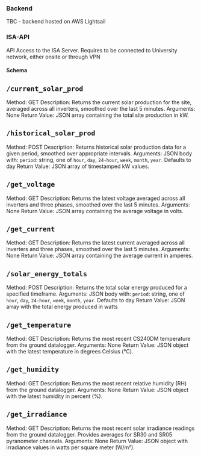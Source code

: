 ### Backend
TBC - backend hosted on AWS Lightsail

### ISA-API
API Access to the ISA Server. Requires to be connected to University network, either onsite or through VPN

#### Schema

`/current_solar_prod` 
-
Method: GET
Description: Returns the current solar production for the site, averaged across all inverters, smoothed over the last 5 minutes.
Arguments: None
Return Value: JSON array containing the total site production in kW.

`/historical_solar_prod`
-
Method: POST
Description: Returns historical solar production data for a given period, smoothed over appropriate intervals.
Arguments: JSON body with:
`period`: string, one of `hour`, `day`, `24-hour`, `week`, `month`, `year`. Defaults to day
Return Value: JSON array of timestamped kW values.

`/get_voltage`
-
Method: GET
Description: Returns the latest voltage averaged across all inverters and three phases, smoothed over the last 5 minutes.
Arguments: None
Return Value: JSON array containing the average voltage in volts.

`/get_current`
-
Method: GET
Description: Returns the latest current averaged across all inverters and three phases, smoothed over the last 5 minutes.
Arguments: None
Return Value: JSON array containing the average current in amperes.

`/solar_energy_totals`
-
Method: POST
Description: Returns the total solar energy produced for a specified timeframe.
Arguments: JSON body with:
`period`: string, one of `hour`, `day`, `24-hour`, `week`, `month`, `year`. Defaults to day
Return Value: JSON array with the total energy produced in watts

`/get_temperature`
-
Method: GET
Description: Returns the most recent CS240DM temperature from the ground datalogger.
Arguments: None
Return Value: JSON object with the latest temperature in degrees Celsius (°C).

`/get_humidity`
-
Method: GET
Description: Returns the most recent relative humidity (RH) from the ground datalogger.
Arguments: None
Return Value: JSON object with the latest humidity in percent (%).

`/get_irradiance`
-
Method: GET
Description: Returns the most recent solar irradiance readings from the ground datalogger. Provides averages for SR30 and SR05 pyranometer channels.
Arguments: None
Return Value: JSON object with irradiance values in watts per square meter (W/m²).